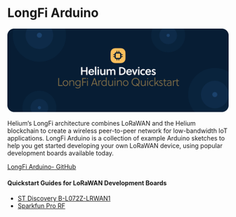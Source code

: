 # LongFi Arduino

![](../../.gitbook/assets/artboard-copy-27.jpg)

Helium’s LongFi architecture combines LoRaWAN and the Helium blockchain to create a wireless peer-to-peer network for low-bandwidth IoT applications. LongFi Arduino is a collection of example Arduino sketches to help you get started developing your own LoRaWAN device, using popular development boards available today.

[LongFi Arduino- GitHub](https://github.com/helium/longfi-arduino)

#### Quickstart Guides for LoRaWAN Development Boards

* [ST Discovery B-L072Z-LRWAN1](st-discovery-lrwan1.md)
* [Sparkfun Pro RF](sparkfun-pro-rf.md)



